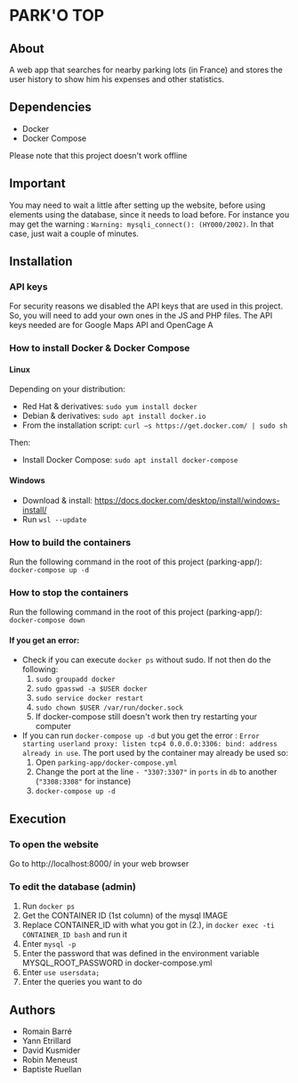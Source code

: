 # PARK'O TOP

## About

A web app that searches for nearby parking lots (in France) and stores the user history to show him his expenses and other statistics.

## Dependencies

- Docker
- Docker Compose

Please note that this project doesn't work offline

## Important

You may need to wait a little after setting up the website, before using elements using the database, since it needs to load before.
For instance you may get the warning : `Warning: mysqli_connect(): (HY000/2002)`. In that case, just wait a couple of minutes.

## Installation

### API keys

For security reasons we disabled the API keys that are used in this project.
So, you will need to add your own ones in the JS and PHP files.
The API keys needed are for Google Maps API and OpenCage A

### How to install Docker & Docker Compose

#### Linux

Depending on your distribution:
- Red Hat & derivatives: `sudo yum install docker `
- Debian & derivatives: `sudo apt install docker.io`
- From the installation script: `curl −s https://get.docker.com/ | sudo sh`

Then:
- Install Docker Compose: `sudo apt install docker-compose`

#### Windows

- Download & install: https://docs.docker.com/desktop/install/windows-install/
- Run `wsl --update`

### How to build the containers

Run the following command in the root of this project (parking-app/): `docker-compose up -d`


### How to stop the containers

Run the following command in the root of this project (parking-app/): `docker-compose down`


#### If you get an error:

- Check if you can execute `docker ps` without sudo. If not then do the following:
	1. `sudo groupadd docker`
	2. `sudo gpasswd -a $USER docker`
	3. `sudo service docker restart`
	4. `sudo chown $USER /var/run/docker.sock`
	5. If docker-compose still doesn't work then try restarting your computer
- If you can run `docker-compose up -d` but you get the error : `Error starting userland proxy: listen tcp4 0.0.0.0:3306: bind: address already in use`. The port used by the container may already be used so:
	1. Open `parking-app/docker-compose.yml`
	2. Change the port at the line `- "3307:3307"` in `ports` in `db` to another (`"3308:3308"` for instance)
	3. `docker-compose up -d`

## Execution

### To open the website

Go to http://localhost:8000/ in your web browser

### To edit the database (admin)

1. Run `docker ps`
2. Get the CONTAINER ID (1st column) of the mysql IMAGE
3. Replace CONTAINER_ID with what you got in (2.), in `docker exec -ti CONTAINER_ID bash` and run it
4. Enter `mysql -p`
6. Enter the password that was defined in the environment variable MYSQL_ROOT_PASSWORD in docker-compose.yml
7. Enter `use usersdata;`
8. Enter the queries you want to do

## Authors

- Romain Barré
- Yann Etrillard
- David Kusmider
- Robin Meneust
- Baptiste Ruellan
